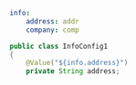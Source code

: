 ```yml
info:
    address: addr
    company: comp
```

```java
public class InfoConfig1
{
    @Value("${info.address}")    
    private String address;
```
